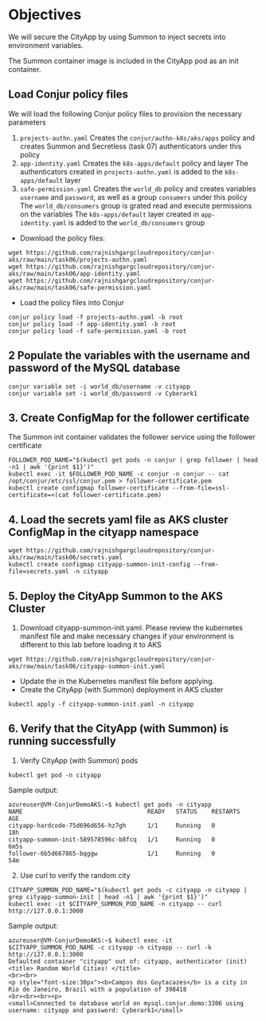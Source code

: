 # Objectives

We will secure the CityApp by using Summon to inject secrets into environment variables.

The Summon container image is included in the CityApp pod as an init container.

## Load Conjur policy files

We will load the following Conjur policy files to provision the necessary parameters
1. `projects-authn.yaml`
    Creates the `conjur/authn-k8s/aks/apps` policy and creates Summon and Secretless (task 07) authenticators under this policy
2. `app-identity.yaml`
    Creates the `k8s-apps/default` policy and layer
    The authenticators created in `projects-authn.yaml` is added to the `k8s-apps/default` layer
3. `safe-permission.yaml`
    Creates the `world_db` policy and creates variables `username` and `password`, as well as a group `consumers` under this policy
    The `world_db/consumers` group is grated read and execute permissions on the variables
    The `k8s-apps/default` layer created in `app-identity.yaml` is added to the `world_db/consumers` group
- Download the policy files:
```console
wget https://github.com/rajnishgargcloudrepository/conjur-aks/raw/main/task06/projects-authn.yaml
wget https://github.com/rajnishgargcloudrepository/conjur-aks/raw/main/task06/app-identity.yaml
wget https://github.com/rajnishgargcloudrepository/conjur-aks/raw/main/task06/safe-permission.yaml
```
- Load the policy files into Conjur
```console
conjur policy load -f projects-authn.yaml -b root
conjur policy load -f app-identity.yaml -b root
conjur policy load -f safe-permission.yaml -b root
```
## 2 Populate the variables with the username and password of the MySQL database
```console
conjur variable set -i world_db/username -v cityapp
conjur variable set -i world_db/password -v Cyberark1
```
## 3. Create ConfigMap for the follower certificate
The Summon init container validates the follower service using the follower certificate
```console
FOLLOWER_POD_NAME="$(kubectl get pods -n conjur | grep follower | head -n1 | awk '{print $1}')"
kubectl exec -it $FOLLOWER_POD_NAME -c conjur -n conjur -- cat /opt/conjur/etc/ssl/conjur.pem > follower-certificate.pem
kubectl create configmap follower-certificate --from-file=ssl-certificate=<(cat follower-certificate.pem)
```
## 4. Load the secrets yaml file as AKS cluster ConfigMap in the cityapp namespace
```console
wget https://github.com/rajnishgargcloudrepository/conjur-aks/raw/main/task06/secrets.yaml
kubectl create configmap cityapp-summon-init-config --from-file=secrets.yaml -n cityapp
```
## 5. Deploy the CityApp Summon to the AKS Cluster
1. Download cityapp-summon-init.yaml.
Please review the kubernetes manifest file and make necessary changes if your environment is different to this lab before loading it to AKS
```console
wget https://github.com/rajnishgargcloudrepository/conjur-aks/raw/main/task06/cityapp-summon-init.yaml
```
- Update the <ACR-name> in the Kubernetes manifest file before applying.
- Create the CityApp (with Summon) deployment in AKS cluster
```console
kubectl apply -f cityapp-summon-init.yaml -n cityapp
```
## 6. Verify that the CityApp (with Summon) is running successfully
1. Verify CityApp (with Summon) pods
```console
kubectl get pod -n cityapp
```
Sample output:
```console
azureuser@VM-ConjurDemoAKS:~$ kubectl get pods -n cityapp
NAME                                   READY   STATUS    RESTARTS   AGE
cityapp-hardcode-75d696d656-hz7gh      1/1     Running   0          18h
cityapp-summon-init-589578596c-b8fcq   1/1     Running   0          6m5s
follower-6b5d667865-bqggw              1/1     Running   0          54m
```
2. Use curl to verify the random city
```
CITYAPP_SUMMON_POD_NAME="$(kubectl get pods -c cityapp -n cityapp | grep cityapp-summon-init | head -n1 | awk '{print $1}')"
kubectl exec -it $CITYAPP_SUMMON_POD_NAME -n cityapp -- curl http://127.0.0.1:3000
```
Sample output:
```console
azureuser@VM-ConjurDemoAKS:~$ kubectl exec -it $CITYAPP_SUMMON_POD_NAME -c cityapp -n cityapp -- curl -k http://127.0.0.1:3000
Defaulted container "cityapp" out of: cityapp, authenticator (init)
<title> Random World Cities! </title>
<br><br>
<p style="font-size:30px"><b>Campos dos Goytacazes</b> is a city in Rio de Janeiro, Brazil with a population of 398418
<br><br><br><p>
<small>Connected to database world on mysql.conjur.demo:3306 using username: cityapp and password: Cyberark1</small>
```
